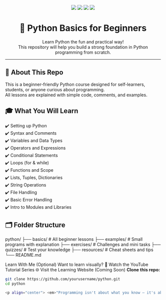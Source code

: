 <p align="center">
  <img src="https://img.shields.io/badge/Python-Teaching-blue?style=for-the-badge&logo=python" />
  <img src="https://img.shields.io/github/stars/yourusername/python?style=for-the-badge" />
  <img src="https://img.shields.io/github/forks/yourusername/python?style=for-the-badge" />
  <img src="https://img.shields.io/github/languages/top/yourusername/python?style=for-the-badge" />
</p>

<h1 align="center">🐍 Python Basics for Beginners</h1>

<p align="center">
  Learn Python the fun and practical way! <br/>
  This repository will help you build a strong foundation in Python programming from scratch.
</p>

---

## 📘 About This Repo

This is a beginner-friendly Python course designed for self-learners, students, or anyone curious about programming.  
All lessons are explained with simple code, comments, and examples.

## 🎓 What You Will Learn
✔️ Setting up Python  
✔️ Syntax and Comments  
✔️ Variables and Data Types  
✔️ Operators and Expressions  
✔️ Conditional Statements  
✔️ Loops (for & while)  
✔️ Functions and Scope  
✔️ Lists, Tuples, Dictionaries  
✔️ String Operations  
✔️ File Handling  
✔️ Basic Error Handling  
✔️ Intro to Modules and Libraries

## 🗂️ Folder Structure
python/
├── basics/ # All beginner lessons
├── examples/ # Small programs with explanation
├── exercises/ # Challenges and mini tasks
├── quizzes/ # Test your knowledge
├── resources/ # Cheat sheets and tips
└── README.md

Learn With Me (Optional)
Want to learn visually?
🎥 Watch the YouTube Tutorial Series
🌐 Visit the Learning Website (Coming Soon)
**Clone this repo:**
   ```bash
   git clone https://github.com/yourusername/python.git
   cd python

<p align="center"> <em>"Programming isn't about what you know – it's about what you can figure out." — Chris Pine</em> </p>
